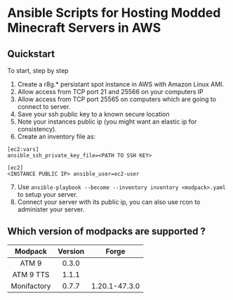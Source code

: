 # Ansible Scripts for Hosting Modded Minecraft Servers in AWS

## Quickstart

To start, step by step

1. Create a r8g.* persistant spot instance in AWS with Amazon Linux AMI.
2. Allow access from TCP port 21 and 25566 on your computers IP
3. Allow access from TCP port 25565 on computers which are going to connect to server.
4. Save your ssh public key to a known secure location
5. Note your instances public ip (you might want an elastic ip for consistency).
6. Create an inventory file as:

```
[ec2:vars]
ansible_ssh_private_key_file=<PATH TO SSH KEY>

[ec2]
<INSTANCE PUBLIC IP> ansible_user=ec2-user
```

7. Use `ansible-playbook --become --inventory inventory <modpack>.yaml` to setup your server.
8. Connect your server with its public ip, you can also use rcon to administer your server.

## Which version of modpacks are supported ?

| **Modpack** | **Version** |   **Forge**   |
|:-----------:|:-----------:|:-------------:|
|    ATM 9    |    0.3.0    |               |
|  ATM 9 TTS  |    1.1.1    |               |
| Monifactory |    0.7.7    | 1.20.1-47.3.0 |
